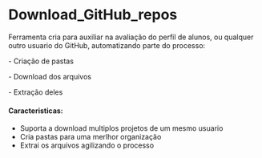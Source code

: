 # Download_GitHub_repos

<p> Ferramenta cria para auxiliar na avaliação do perfil de alunos, ou qualquer outro usuario do GitHub, automatizando parte do processo:</p>
  
  <p>- Criação de pastas</p>
  <p>- Download dos arquivos</p>
  <p>- Extração deles</p>

#### Caracteristicas:
* Suporta a download multiplos projetos de um mesmo usuario
* Cria pastas para uma merlhor organização
* Extrai os arquivos agilizando o processo
